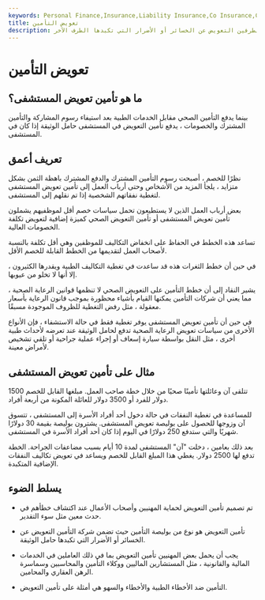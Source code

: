 ```yaml
---
keywords: Personal Finance,Insurance,Liability Insurance,Co Insurance,Copay,Deductibles,Health Care Costs,Hospital Indemnity Insurance
title: تعويض التأمين
description: تأمين التعويض هو اتفاقية يضمن فيها أحد الطرفين التعويض عن الخسائر أو الأضرار التي تكبدها الطرف الآخر.
---
```


# تعويض التأمين
## ما هو تأمين تعويض المستشفى؟

بينما يدفع التأمين الصحي مقابل الخدمات الطبية بعد استيفاء رسوم المشاركة والتأمين المشترك والخصومات ، يدفع تأمين التعويض في المستشفى حامل الوثيقة إذا كان في المستشفى.

## تعريف أعمق

نظرًا للخصم ، أصبحت رسوم التأمين المشترك والدفع المشترك باهظة الثمن بشكل متزايد ، يلجأ المزيد من الأشخاص وحتى أرباب العمل إلى تأمين تعويض المستشفى لتغطية نفقاتهم الشخصية إذا تم نقلهم إلى المستشفى.

بعض أرباب العمل الذين لا يستطيعون تحمل سياسات خصم أقل لموظفيهم يشملون تأمين تعويض المستشفى أو تأمين التعويض الصحي كميزة إضافية لتعويض تكلفة الخصومات العالية.

تساعد هذه الخطط في الحفاظ على انخفاض التكاليف للموظفين وهي أقل تكلفة بالنسبة لأصحاب العمل لتقديمها من الخطط القابلة للخصم الأقل.

في حين أن خطط الثغرات هذه قد ساعدت في تغطية التكاليف الطبية ويقدرها الكثيرون ، إلا أنها لا تخلو من عيوبها.

يشير النقاد إلى أن خطط التأمين على التعويض الصحي لا تنظمها قوانين الرعاية الصحية ، مما يعني أن شركات التأمين يمكنها القيام بأشياء محظورة بموجب قانون الرعاية بأسعار معقولة ، مثل رفض التغطية للظروف الموجودة مسبقًا.

في حين أن تأمين تعويض المستشفى يوفر تغطية فقط في حالة الاستشفاء ، فإن الأنواع الأخرى من سياسات تعويض الرعاية الصحية تدفع لحامل الوثيقة عند تعرضه لأحداث طبية أخرى ، مثل النقل بواسطة سيارة إسعاف أو إجراء عملية جراحية أو تلقي تشخيص لأمراض معينة.

## مثال على تأمين تعويض المستشفى

تتلقى آن وعائلتها تأمينًا صحيًا من خلال خطة صاحب العمل. مبلغها القابل للخصم 1500 دولار للفرد أو 3500 دولار للعائلة المكونة من أربعة أفراد.

للمساعدة في تغطية النفقات في حالة دخول أحد أفراد الأسرة إلى المستشفى ، تتسوق آن وزوجها للحصول على بوليصة تعويض المستشفى. يشترون بوليصة بقيمة 30 دولارًا شهريًا والتي ستدفع 250 دولارًا في اليوم إذا كان أحد أفراد الأسرة في المستشفى.

بعد ذلك بعامين ، دخلت "آن" المستشفى لمدة 10 أيام بسبب مضاعفات الجراحة. الخطة تدفع لها 2500 دولار. يغطي هذا المبلغ القابل للخصم ويساعد في تعويض تكاليف النفقات الإضافية المتكبدة.

## يسلط الضوء

- تم تصميم تأمين التعويض لحماية المهنيين وأصحاب الأعمال عند اكتشاف خطأهم في حدث معين مثل سوء التقدير.

- تأمين التعويض هو نوع من بوليصة التأمين حيث تضمن شركة التأمين التعويض عن الخسائر أو الأضرار التي تكبدها حامل الوثيقة.

- يجب أن يحمل بعض المهنيين تأمين التعويض بما في ذلك العاملين في الخدمات المالية والقانونية ، مثل المستشارين الماليين ووكلاء التأمين والمحاسبين وسماسرة الرهن العقاري والمحامين.

- التأمين ضد الأخطاء الطبية والأخطاء والسهو هي أمثلة على تأمين التعويض.

